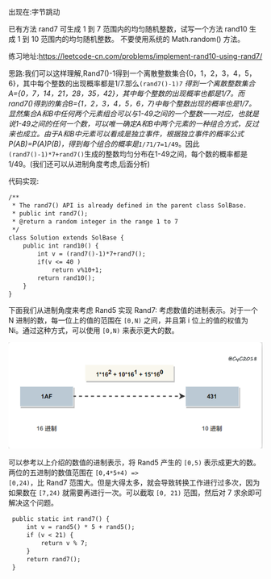 出现在:字节跳动

已有方法 rand7 可生成 1 到 7 范围内的均匀随机整数，试写一个方法 rand10 生成 1 到 10 范围内的均匀随机整数。
不要使用系统的 Math.random() 方法。

练习地址:https://leetcode-cn.com/problems/implement-rand10-using-rand7/

思路:我们可以这样理解,Rand7()-1得到一个离散整数集合{0，1，2，3，4，5，6}，其中每个整数的出现概率都是1/7.那么<code>(rand7()-1)*7</code> 得到一个离散整数集合A={0，7，14，21，28，35，42}，其中每个整数的出现概率也都是1/7。而rand7()得到的集合B={1，2，3，4，5，6，7}中每个整数出现的概率也是1/7。显然集合A和B中任何两个元素组合可以与1-49之间的一个整数一一对应，也就是说1-49之间的任何一个数，可以唯一确定A和B中两个元素的一种组合方式，反过来也成立。由于A和B中元素可以看成是独立事件，根据独立事件的概率公式P(AB)=P(A)P(B)，得到每个组合的概率是<code>1/7*1/7=1/49</code>。因此<code>(rand7()-1)*7+rand7()</code>生成的整数均匀分布在1-49之间，每个数的概率都是1/49。(我们还可以从进制角度考虑,后面分析)

代码实现:
```
/**
 * The rand7() API is already defined in the parent class SolBase.
 * public int rand7();
 * @return a random integer in the range 1 to 7
 */
class Solution extends SolBase {
    public int rand10() {
        int v = (rand7()-1)*7+rand7();
        if(v <= 40 )
            return v%10+1;
        return rand10();
    }
}
```

下面我们从进制角度来考虑 Rand5 实现 Rand7:
考虑数值的进制表示。对于一个 N 进制的数，每一位上的值的范围在 <code>[0,N)</code> 之间，并且第 i 位上的值的权值为 Ni。通过这种方式，可以使用 <code>[0,N)</code> 来表示更大的数。

![image](https://github.com/OnlyHelloWorld/codeReferenceAnswer/blob/master/images/leetcode470-1.png)

可以参考以上介绍的数值的进制表示，将 Rand5 产生的 <code>[0,5)</code> 表示成更大的数。两位的五进制的数值范围在 <code>[0,4*5+4) => [0,24)</code>，比 Rand7 范围大。但是大得太多，就会导致转换工作进行过多次，因为如果数在 <code>[7,24)</code> 就需要再进行一次。可以截取 <code>[0, 21)</code> 范围，然后对 7 求余即可解决这个问题。

```
 public static int rand7() {
     int v = rand5() * 5 + rand5();
     if (v < 21) {
         return v % 7;
     }
     return rand7();
 }
 
 ```

